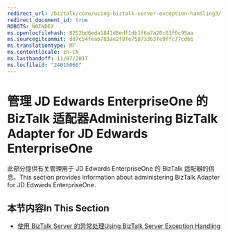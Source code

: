 ```yaml
---
redirect_url: /biztalk/core/using-biztalk-server-exception-handling3/
redirect_document_id: true
ROBOTS: NOINDEX
ms.openlocfilehash: 8252bd6eda1841d8edf1db1f6a7a20c03f0c95aa
ms.sourcegitcommit: dd7c54feab783ae2f8fe75873363fe9ffc77cd66
ms.translationtype: MT
ms.contentlocale: zh-CN
ms.lasthandoff: 11/07/2017
ms.locfileid: "24015060"
---
```

# <a name="administering-biztalk-adapter-for-jd-edwards-enterpriseone"></a><span data-ttu-id="8cae7-101">管理 JD Edwards EnterpriseOne 的  BizTalk 适配器</span><span class="sxs-lookup"><span data-stu-id="8cae7-101">Administering BizTalk Adapter for JD Edwards EnterpriseOne</span></span>
<span data-ttu-id="8cae7-102">此部分提供有关管理用于 JD Edwards EnterpriseOne 的 BizTalk 适配器的信息。</span><span class="sxs-lookup"><span data-stu-id="8cae7-102">This section provides information about administering BizTalk Adapter for JD Edwards EnterpriseOne.</span></span>  
  
## <a name="in-this-section"></a><span data-ttu-id="8cae7-103">本节内容</span><span class="sxs-lookup"><span data-stu-id="8cae7-103">In This Section</span></span>  
  
-   [<span data-ttu-id="8cae7-104">使用 BizTalk Server 的异常处理</span><span class="sxs-lookup"><span data-stu-id="8cae7-104">Using BizTalk Server Exception Handling</span></span>](../core/using-biztalk-server-exception-handling3.md)